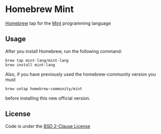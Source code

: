 # Homebrew Mint

[Homebrew](https://github.com/Homebrew) tap for the [Mint](https://github.com/mint-lang/mint) programming language

## Usage

After you install Homebrew, run the following command:

```
brew tap mint-lang/mint-lang
brew install mint-lang
```

Also, if you have previously used the homebrew-community version you must 

```
brew untap homebrew-community/mint
```

before installing this new official version.


## License

Code is under the [BSD 2-Clause License](LICENSE.txt)
